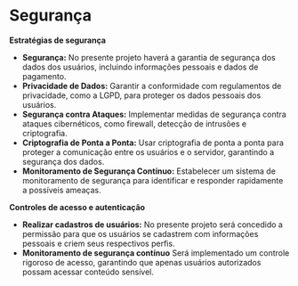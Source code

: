 # Segurança
**Estratégias de segurança**  
- **Segurança:** No presente projeto haverá a garantia de segurança dos dados dos usuários, incluindo informações pessoais e  dados de pagamento.  
- **Privacidade de Dados:** Garantir a conformidade com regulamentos de privacidade, como a LGPD, para  proteger os dados pessoais dos usuários.  
- **Segurança contra Ataques:** Implementar medidas de segurança contra ataques cibernéticos, como firewall,  detecção de intrusões e criptografia.  
- **Criptografia de Ponta a Ponta:** Usar criptografia de ponta a ponta para proteger a comunicação entre os usuários e  o servidor, garantindo a segurança dos dados.  
- **Monitoramento de Segurança Contínuo:** Estabelecer um sistema de monitoramento de segurança para identificar e responder  rapidamente a possíveis ameaças.  

**Controles de acesso e autenticação**  
- **Realizar cadastros de usuários:** No presente projeto será concedido a permissão para que os usuários se cadastrem com informações pessoais e criem seus respectivos perfis.
- **Monitoramento de segurança contínuo** Será implementado um controle rigoroso de acesso, garantindo que apenas usuários  autorizados possam acessar conteúdo sensível. 